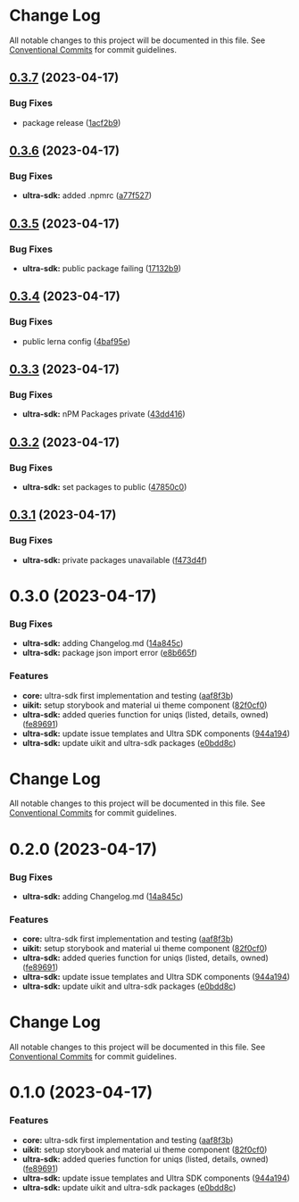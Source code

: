 # Change Log

All notable changes to this project will be documented in this file.
See [Conventional Commits](https://conventionalcommits.org) for commit guidelines.

## [0.3.7](https://github.com/ultra-alliance/ultra-utilities/compare/@ultra-alliance/ultra-sdk@0.3.6...@ultra-alliance/ultra-sdk@0.3.7) (2023-04-17)


### Bug Fixes

* package release ([1acf2b9](https://github.com/ultra-alliance/ultra-utilities/commit/1acf2b91d5c4de393abbc5d9b40d3d599586729d))





## [0.3.6](https://github.com/ultra-alliance/ultra-utilities/compare/@ultra-alliance/ultra-sdk@0.3.5...@ultra-alliance/ultra-sdk@0.3.6) (2023-04-17)


### Bug Fixes

* **ultra-sdk:** added .npmrc ([a77f527](https://github.com/ultra-alliance/ultra-utilities/commit/a77f5270924b1be6cb5f3f334def1c6add2782cf))





## [0.3.5](https://github.com/ultra-alliance/ultra-utilities/compare/@ultra-alliance/ultra-sdk@0.3.4...@ultra-alliance/ultra-sdk@0.3.5) (2023-04-17)


### Bug Fixes

* **ultra-sdk:** public package failing ([17132b9](https://github.com/ultra-alliance/ultra-utilities/commit/17132b9bff6cf9c03c8226c72db17b7b5e71192e))





## [0.3.4](https://github.com/ultra-alliance/ultra-utilities/compare/@ultra-alliance/ultra-sdk@0.3.3...@ultra-alliance/ultra-sdk@0.3.4) (2023-04-17)


### Bug Fixes

* public lerna config ([4baf95e](https://github.com/ultra-alliance/ultra-utilities/commit/4baf95eb908e72562596077824dedf688376ca81))





## [0.3.3](https://github.com/ultra-alliance/ultra-utilities/compare/@ultra-alliance/ultra-sdk@0.3.2...@ultra-alliance/ultra-sdk@0.3.3) (2023-04-17)


### Bug Fixes

* **ultra-sdk:** nPM Packages private ([43dd416](https://github.com/ultra-alliance/ultra-utilities/commit/43dd416d09a593c4ce6942c7d857c4f48f773c2b))





## [0.3.2](https://github.com/ultra-alliance/ultra-utilities/compare/@ultra-alliance/ultra-sdk@0.3.1...@ultra-alliance/ultra-sdk@0.3.2) (2023-04-17)


### Bug Fixes

* **ultra-sdk:** set packages to public ([47850c0](https://github.com/ultra-alliance/ultra-utilities/commit/47850c0556cfbb408de97707b1da98fd041e83c6))





## [0.3.1](https://github.com/ultra-alliance/ultra-utilities/compare/@ultra-alliance/ultra-sdk@0.3.0...@ultra-alliance/ultra-sdk@0.3.1) (2023-04-17)


### Bug Fixes

* **ultra-sdk:** private packages unavailable ([f473d4f](https://github.com/ultra-alliance/ultra-utilities/commit/f473d4f6ef60619b70958a1a49b6f94ed9ddc775))





# 0.3.0 (2023-04-17)


### Bug Fixes

* **ultra-sdk:** adding Changelog.md ([14a845c](https://github.com/ultra-alliance/ultra-utilities/commit/14a845c12d464c46f9b9a12bc38fa9957f10d76d))
* **ultra-sdk:** package json import error ([e8b665f](https://github.com/ultra-alliance/ultra-utilities/commit/e8b665f71dd05a43561a9092e2bd1864c0c52f41))


### Features

* **core:** ultra-sdk first implementation and testing ([aaf8f3b](https://github.com/ultra-alliance/ultra-utilities/commit/aaf8f3b873388f61dd018664f89ef83edf843bb7))
* **uikit:** setup storybook and material ui theme component ([82f0cf0](https://github.com/ultra-alliance/ultra-utilities/commit/82f0cf0d7fd249ea1fbf07516b1421095f90c7f4))
* **ultra-sdk:** added queries function for uniqs (listed, details, owned) ([fe89691](https://github.com/ultra-alliance/ultra-utilities/commit/fe896914d2d83b18b119ff2acd5e9a9284e6b974))
* **ultra-sdk:** update issue templates and Ultra SDK components ([944a194](https://github.com/ultra-alliance/ultra-utilities/commit/944a19419383c41d1c20c510aeea8437ed84b03b))
* **ultra-sdk:** update uikit and ultra-sdk packages ([e0bdd8c](https://github.com/ultra-alliance/ultra-utilities/commit/e0bdd8c866cea355496fbf8bfa660d45039a2feb))





# Change Log

All notable changes to this project will be documented in this file. See
[Conventional Commits](https://conventionalcommits.org) for commit guidelines.

# 0.2.0 (2023-04-17)

### Bug Fixes

- **ultra-sdk:** adding Changelog.md
  ([14a845c](https://github.com/ultra-alliance/ultra-utilities/commit/14a845c12d464c46f9b9a12bc38fa9957f10d76d))

### Features

- **core:** ultra-sdk first implementation and testing
  ([aaf8f3b](https://github.com/ultra-alliance/ultra-utilities/commit/aaf8f3b873388f61dd018664f89ef83edf843bb7))
- **uikit:** setup storybook and material ui theme component
  ([82f0cf0](https://github.com/ultra-alliance/ultra-utilities/commit/82f0cf0d7fd249ea1fbf07516b1421095f90c7f4))
- **ultra-sdk:** added queries function for uniqs (listed, details, owned)
  ([fe89691](https://github.com/ultra-alliance/ultra-utilities/commit/fe896914d2d83b18b119ff2acd5e9a9284e6b974))
- **ultra-sdk:** update issue templates and Ultra SDK components
  ([944a194](https://github.com/ultra-alliance/ultra-utilities/commit/944a19419383c41d1c20c510aeea8437ed84b03b))
- **ultra-sdk:** update uikit and ultra-sdk packages
  ([e0bdd8c](https://github.com/ultra-alliance/ultra-utilities/commit/e0bdd8c866cea355496fbf8bfa660d45039a2feb))

# Change Log

All notable changes to this project will be documented in this file. See
[Conventional Commits](https://conventionalcommits.org) for commit guidelines.

# 0.1.0 (2023-04-17)

### Features

- **core:** ultra-sdk first implementation and testing
  ([aaf8f3b](https://github.com/ultra-alliance/ultra-utilities/commit/aaf8f3b873388f61dd018664f89ef83edf843bb7))
- **uikit:** setup storybook and material ui theme component
  ([82f0cf0](https://github.com/ultra-alliance/ultra-utilities/commit/82f0cf0d7fd249ea1fbf07516b1421095f90c7f4))
- **ultra-sdk:** added queries function for uniqs (listed, details, owned)
  ([fe89691](https://github.com/ultra-alliance/ultra-utilities/commit/fe896914d2d83b18b119ff2acd5e9a9284e6b974))
- **ultra-sdk:** update issue templates and Ultra SDK components
  ([944a194](https://github.com/ultra-alliance/ultra-utilities/commit/944a19419383c41d1c20c510aeea8437ed84b03b))
- **ultra-sdk:** update uikit and ultra-sdk packages
  ([e0bdd8c](https://github.com/ultra-alliance/ultra-utilities/commit/e0bdd8c866cea355496fbf8bfa660d45039a2feb))
